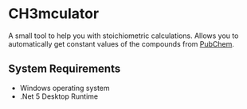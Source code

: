 # CH3mculator
A small tool to help you with stoichiometric calculations. Allows you to automatically get constant values of the compounds from [PubChem](https://pubchem.ncbi.nlm.nih.gov/).

## System Requirements ##
- Windows operating system
- .Net 5 Desktop Runtime
